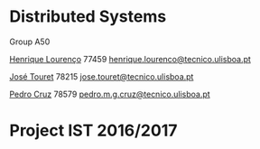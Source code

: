 # Distributed Systems

Group A50

[Henrique Lourenço](https://github.com/henrique93) 77459 henrique.lourenco@tecnico.ulisboa.pt

[José Touret](https://github.com/migueltouret) 78215 jose.touret@tecnico.ulisboa.pt

[Pedro Cruz](https://github.com/pedrocruz27) 78579 pedro.m.g.cruz@tecnico.ulisboa.pt

# Project IST 2016/2017
